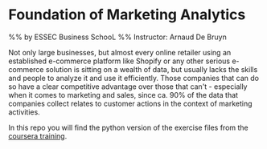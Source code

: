 # Foundation of Marketing Analytics 
%% by ESSEC Business SchooL
%% Instructor: Arnaud De Bruyn

Not only large businesses, but almost every online retailer using an established e-commerce platform like Shopify or any other serious e-commerce solution is sitting on a wealth of data, but usually lacks the skills and people to analyze it and use it efficiently. Those companies that can do so have a clear competitive advantage over those that can't - especially when it comes to marketing and sales, since ca. 90\% of the data that companies collect relates to customer actions in the context of marketing activities.

In this repo you will find the python version of the exercise files from the [coursera training](https://www.coursera.org/learn/foundations-marketing-analytics/). 


